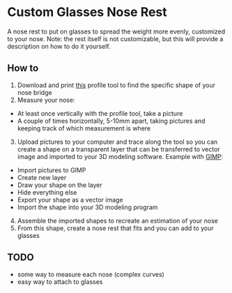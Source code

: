 # Custom Glasses Nose Rest

A nose rest to put on glasses to spread the weight more evenly, customized to your nose.
Note: the rest itself is not customizable, but this will provide a description on how to do it yourself.

## How to

1. Download and print [this](https://www.thingiverse.com/thing:3694367) profile tool to find the specific shape of your nose bridge
2. Measure your nose:
  - At least once vertically with the profile tool, take a picture
  - A couple of times horizontally, 5-10mm apart, taking pictures and keeping track of which measurement is where
3. Upload pictures to your computer and trace along the tool so you can create a shape on a transparent layer that can be transferred to vector image and imported to your 3D modeling software. Example with [GIMP](https://www.gimp.org/downloads/):
  - Import pictures to GIMP
  - Create new layer
  - Draw your shape on the layer
  - Hide everything else 
  - Export your shape as a vector image
  - Import the shape into your 3D modeling program
4. Assemble the imported shapes to recreate an estimation of your nose
5. From this shape, create a nose rest that fits and you can add to your glasses

## TODO

- some way to measure each nose (complex curves)
- easy way to attach to glasses
